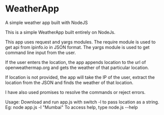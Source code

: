 # WeatherApp
A simple weather app built with NodeJS

This is a simple WeatherApp built entirely on NodeJs.

This app uses request and yargs modules. 
The require module is used to get api from ipinfo.io in JSON format.
The yargs module is used to get command line input from the user.

If the user enters the location, the app appends location to the url of openweathermap.org and gets the weather of that particular location.

If location is not provided, the app will take the IP of the user, extract the location from the JSON and finds the weather of that location.

I have also used promises to resolve the commands or reject errors.

Usage: Download and run app.js with switch -l to pass location as a string. 
Eg: node app.js -l "Mumbai"
To access help, type node.js --help
